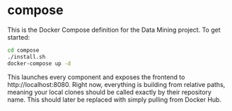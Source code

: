 # compose

This is the Docker Compose definition for the Data Mining project. To get
started:

```sh
cd compose
./install.sh
docker-compose up -d
```

This launches every component and exposes the frontend to 
http://localhost:8080. Right now, everything is building from relative paths,
meaning your local clones should be called exactly by their repository name.
This should later be replaced with simply pulling from Docker Hub.
